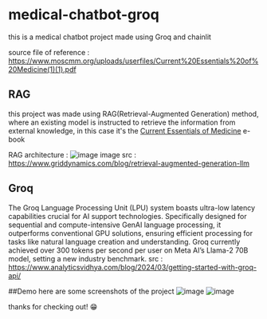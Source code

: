 # medical-chatbot-groq

this is a medical chatbot project made using Groq and chainlit

source file of reference : https://www.moscmm.org/uploads/userfiles/Current%20Essentials%20of%20Medicine(1)(1).pdf

## RAG
this project was made using RAG(Retrieval-Augmented Generation) method, where an existing model is instructed to retrieve the information from external knowledge, in this case it's the <a href="https://www.moscmm.org/uploads/userfiles/Current%20Essentials%20of%20Medicine(1)(1).pdf">Current Essentials of Medicine</a> e-book 

RAG architecture :
![image](https://github.com/HabilMB/medical-chatbot-groq/assets/71584160/d4f77f4c-2d96-47a3-a809-f47e60585d97)
image src : https://www.griddynamics.com/blog/retrieval-augmented-generation-llm

## Groq
The Groq Language Processing Unit (LPU) system boasts ultra-low latency capabilities crucial for AI support technologies. Specifically designed for sequential and compute-intensive GenAI language processing, it outperforms conventional GPU solutions, ensuring efficient processing for tasks like natural language creation and understanding. Groq currently achieved over 300 tokens per second per user on Meta AI’s Llama-2 70B model, setting a new industry benchmark.
src : https://www.analyticsvidhya.com/blog/2024/03/getting-started-with-groq-api/

##Demo
here are some screenshots of the project
![image](https://github.com/HabilMB/medical-chatbot-groq/assets/71584160/e31e0210-9519-48f3-aa8e-a8e9019e86c2)
![image](https://github.com/HabilMB/medical-chatbot-groq/assets/71584160/fd44665a-01ae-4c7d-a63e-17d58ea52cb7)

thanks for checking out! 😁



